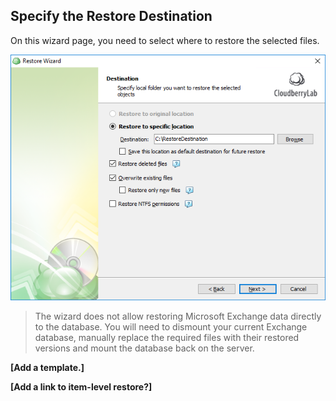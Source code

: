 ## Specify the Restore Destination

On this wizard page, you need to select where to restore the selected files.

![](/assets/restore-exhange-destination.png)

> The wizard does not allow restoring Microsoft Exchange data directly to the database. You will need to dismount your current Exchange database, manually replace the required files with their restored versions and mount the database back on the server.

**\[Add a template.\]**

**\[Add a link to item-level restore?\]**

